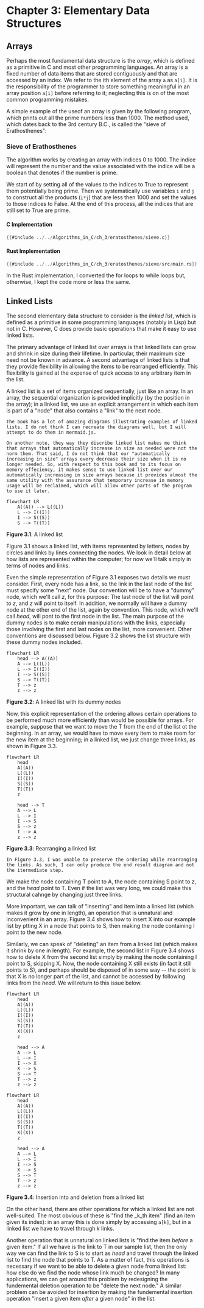 # Chapter 3: Elementary Data Structures
## Arrays

Perhaps the most fundamental data structure is the _array_, which is defined as a primitive in C and most other programming languages. An array is a fixed number of data items that are stored contiguously and that are accessed by an index. We refer to the ith element of the array `a` as `a[i]`. It is the responsibility of the programmer to store something meaningful in an array position `a[i]` before referring to it; neglecting this is on of the most common programming mistakes.

A simple example of the useof an array is given by the following program, which prints out all the prime numbers less than 1000. The method used, which dates back to the 3rd century B.C., is called the "sieve of Erathosthenes":

### Sieve of Erathosthenes
The algorithm works by creating an array with indices 0 to 1000. The indice will represent the number and the value associated with the indice will be a boolean that denotes if the number is prime.

We start of by setting all of the values to the indices to True to represent them potentially being prime. Then we systematically use variables `i` and `j` to construct all the products (`i*j`) that are less then 1000 and set the values to those indices to False. At the end of this process, all the indices that are still set to True are prime.

####  C Implementation
```c
{{#include ../../Algorithms_in_C/ch_3/eratosthenes/sieve.c}}
```

#### Rust Implementation
```rust
{{#include ../../Algorithms_in_C/ch_3/eratosthenes/sieve/src/main.rs}}
```

In the Rust implementation, I converted the for loops to while loops but, otherwise, I kept the code more or less the same.

## Linked Lists

The second elementary data structure to consider is the _linked list_, which is defined as a primitive in some programming languages (notably in Lisp) but not in C. However, C does provide basic operations that make it easy to use linked lists.

The primary advantage of linked list over arrays is that linked lists can grow and shrink in size during their lifetime. In particular, their maximum size need not be known in advance. A second advantage of linked lists is that they provide flexibility in allowing the items to be rearranged efficiently. This flexibility is gained at the expense of quick access to any arbitrary item in the list.

A linked list is a set of items organized sequentially, just like an array. In an array, the sequential organization is provided implicitly (by the position in the array); in a linked list, we use an explicit arrangement in which each item is part of a "node" that also contains a "link" to the next node.

``` admonish note
The book has a lot of amazing diagrams illustrating examples of linked lists. I do not think I can recreate the diagrams well, but I will attempt to do them in mermaid.js.
```

```admonish note
On another note, they way they discribe linked list makes me think that arrays that automatically increase in size as needed were not the norm them. That said, I do not think that our "automatically increasing in size" arrays every decrease their size when it is no longer needed. So, with respect to this book and to its focus on memory effeciency, it makes sense to use linked list over our automatically increasing in size arrays because it provides almost the same utility with the assurance that temporary increase in memory usage will be reclaimed, which will allow other parts of the program to use it later.
```

```mermaid
flowchart LR
    A((A)) --> L((L)) 
    L --> I((I))
    I --> S((S))
    S --> T((T))
```
__Figure 3.1__: A linked list

Figure 3.1 shows a linked list, with items represented by letters, nodes by circles and links by lines connecting the nodes. We look in detail below at how lists are represented within the computer; for now we'll talk simply in terms of nodes and links.

Even the simple representation of Figure 3.1 exposes two details we must consider. First, every node has a link, so the link in the last node of the list must specify some "next" node. Our convention will be to have a "dummy" node, which we'll call _z_, for this purpose: The last node of the list will point to _z_, and _z_ will point to itself. In addition, we normally will have a dummy node at the other end of the list, again by convention. This node, which we'll call _head_, will pont to the first node in the list. The main purpose of the dummy nodes is to make cerain manipulations with the links, especially those involving the first and last nodes on the list, more convenient. Other conventions are discussed below. Figure 3.2 shows the list structure with these dummy nodes included.


```mermaid
flowchart LR
    head --> A((A))
    A --> L((L)) 
    L --> I((I))
    I --> S((S))
    S --> T((T))
    T --> z
    z --> z
```
__Figure 3.2__: A linked list with its dummy nodes 


Now, this explicit representation of the ordering allows certain operations to be performed much more efficiently than would be possible for arrays. For example, suppose that we want to move the T from the end of the list ot the beginning. In an array, we would have to move every item to make room for the new item at the beginning; in a linked list, we just change three links, as shown in Figure 3.3.

```mermaid
flowchart LR
    head
    A((A))
    L((L))
    I((I))
    S((S))
    T((T))
    z

    head --> T
    A --> L 
    L --> I
    I --> S
    S --> z
    T --> A
    z --> z
```
__Figure 3.3__: Rearranging a linked list

```admonish note
In Figure 3.3, I was unable to preserve the ordering while rearranging the links. As such, I can only produce the end result diagram and not the itermediate step.
```

We make the node containing T point to A, the node containing S point to _z_, and the _head_ point to T. Even if the list was very long, we could make this structural cahnge by changing just three links.

More important, we can talk of "inserting" and item into a linked list (which makes it grow by one in length), an operation that is unnatural and inconvenient in an array. Figure 3.4 shows how to insert X into our example list by ptting X in a node that points to S, then making the node containing I point to the new node.

Similarly, we can speak of "deleting" an item from a linked list (which makes it shrink by one in length). For example, the second list in Figure 3.4 shows how to delete X from the second list simply by making the node containing I point to S, skipping X. Now, the node containing X still exists (in fact it still points to S), and perhaps should be disposed of in some way -- the point is that X is no longer part of the list, and cannot be accessed by following links from the _head_. We will return to this issue below.

```mermaid
flowchart LR
    head
    A((A))
    L((L))
    I((I))
    S((S))
    T((T))
    X((X))
    z

    head --> A
    A --> L 
    L --> I
    I --> X
    X --> S
    S --> T
    T --> z
    z --> z
```
```mermaid
flowchart LR
    head
    A((A))
    L((L))
    I((I))
    S((S))
    T((T))
    X((X))
    z

    head --> A
    A --> L 
    L --> I
    I --> S
	X --> S
    S --> T
    T --> z
    z --> z
```
__Figure 3.4__: Insertion into and deletion from a linked list


On the other hand, there are other operations for which a linked list are not well-suited. The most obvious of these is "find the _k_th item" (find an item given its index): in an array this is done simply by accessing `a[k]`, but in a linked list we have to travel through _k_ links.

Another operation that is unnatural on linked lists is "find the item _before_ a given item." If all we have is the link to T in our sample list, then the only way we can find the link to S is to start as _head_ and travel through the linked list to find the node that points to T. As a matter of fact, this operations is necessary if we want to be able to delete a given node froma linked list: how else do we find the node whose link much be changed? In many applications, we can get around this problem by redesigning the fundemental deletion operation to be "delete the next node." A similar problem can be avoided for insertion by making the fundemental insertion operation "insert a given item _after_ a given node" in the list.
